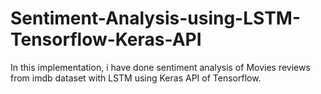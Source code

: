 # Sentiment-Analysis-using-LSTM-Tensorflow-Keras-API
In this implementation, i have done sentiment analysis of Movies reviews from imdb dataset with LSTM using Keras API of Tensorflow. 
